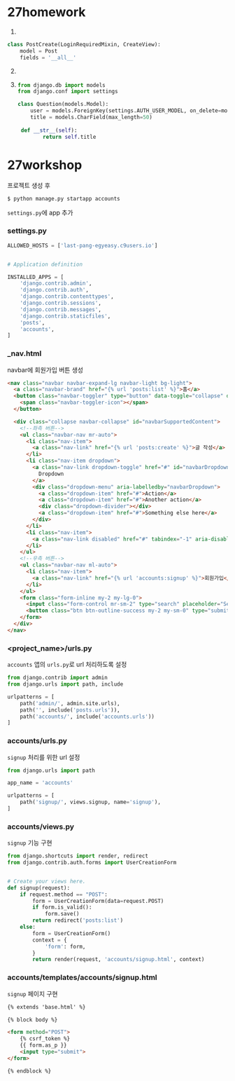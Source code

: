# 27homework



1. 

```python
class PostCreate(LoginRequiredMixin, CreateView):
    model = Post
    fields = '__all__'
```

2. 

1. ```python
   from django.db import models
   from django.conf import settings
   
   class Question(models.Model):
       user = models.ForeignKey(settings.AUTH_USER_MODEL, on_delete=models.CASCADE)
       title = models.CharField(max_length=50)
       
   	def __str__(self):
           return self.title
   ```





# 27workshop

프로젝트 생성 후

`$ python manage.py startapp accounts`

`settings.py`에 app 추가

### settings.py

```python
ALLOWED_HOSTS = ['last-pang-egyeasy.c9users.io']


# Application definition

INSTALLED_APPS = [
    'django.contrib.admin',
    'django.contrib.auth',
    'django.contrib.contenttypes',
    'django.contrib.sessions',
    'django.contrib.messages',
    'django.contrib.staticfiles',
    'posts',
    'accounts',
]
```



###  _nav.html

navbar에 회원가입 버튼 생성

```html
<nav class="navbar navbar-expand-lg navbar-light bg-light">
  <a class="navbar-brand" href="{% url 'posts:list' %}">홈</a>
  <button class="navbar-toggler" type="button" data-toggle="collapse" data-target="#navbarSupportedContent" aria-controls="navbarSupportedContent" aria-expanded="false" aria-label="Toggle navigation">
    <span class="navbar-toggler-icon"></span>
  </button>

  <div class="collapse navbar-collapse" id="navbarSupportedContent">
    <!--좌측 버튼-->
    <ul class="navbar-nav mr-auto">
      <li class="nav-item">
        <a class="nav-link" href="{% url 'posts:create' %}">글 작성</a>
      </li>
      <li class="nav-item dropdown">
        <a class="nav-link dropdown-toggle" href="#" id="navbarDropdown" role="button" data-toggle="dropdown" aria-haspopup="true" aria-expanded="false">
          Dropdown
        </a>
        <div class="dropdown-menu" aria-labelledby="navbarDropdown">
          <a class="dropdown-item" href="#">Action</a>
          <a class="dropdown-item" href="#">Another action</a>
          <div class="dropdown-divider"></div>
          <a class="dropdown-item" href="#">Something else here</a>
        </div>
      </li>
      <li class="nav-item">
        <a class="nav-link disabled" href="#" tabindex="-1" aria-disabled="true">Disabled</a>
      </li>
    </ul>
    <!--우측 버튼-->
    <ul class="navbar-nav ml-auto">
      <li class="nav-item">
        <a class="nav-link" href="{% url 'accounts:signup' %}">회원가입</a>
      </li>
    </ul>
    <form class="form-inline my-2 my-lg-0">
      <input class="form-control mr-sm-2" type="search" placeholder="Search" aria-label="Search">
      <button class="btn btn-outline-success my-2 my-sm-0" type="submit">Search</button>
    </form>
  </div>
</nav>
```





### <project_name>/urls.py

`accounts`  앱의 `urls.py`로 url 처리하도록 설정

```python
from django.contrib import admin
from django.urls import path, include

urlpatterns = [
    path('admin/', admin.site.urls),
    path('', include('posts.urls')),
    path('accounts/', include('accounts.urls'))
]
```



### accounts/urls.py

`signup` 처리를 위한 url 설정

```python
from django.urls import path

app_name = 'accounts'

urlpatterns = [
    path('signup/', views.signup, name='signup'),
]
```



### accounts/views.py

`signup` 기능 구현

```python
from django.shortcuts import render, redirect
from django.contrib.auth.forms import UserCreationForm


# Create your views here.
def signup(request):
    if request.method == "POST":
        form = UserCreationForm(data=request.POST)
        if form.is_valid():
            form.save()
        return redirect('posts:list')
    else:
        form = UserCreationForm()
        context = {
            'form': form,
        }
        return render(request, 'accounts/signup.html', context)
```



### accounts/templates/accounts/signup.html

`signup` 페이지 구현

```html
{% extends 'base.html' %}

{% block body %}

<form method="POST">
    {% csrf_token %}
    {{ form.as_p }}
    <input type="submit">
</form>

{% endblock %}
```


